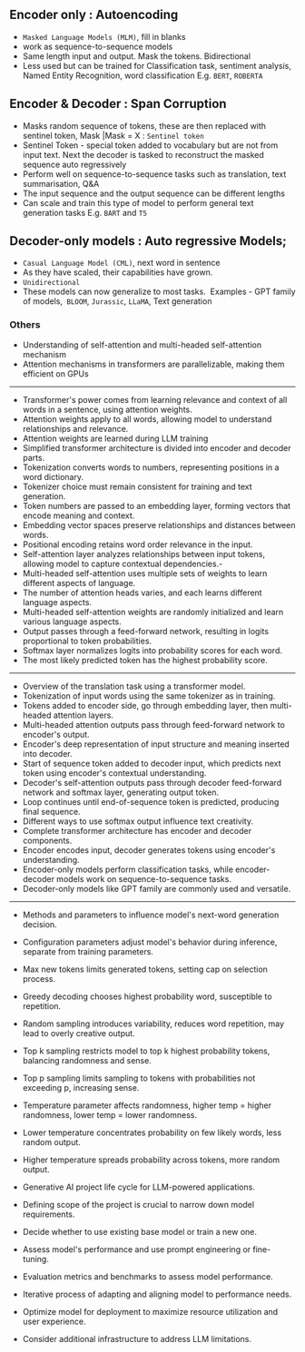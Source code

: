 ## Encoder only : Autoencoding
- ```Masked Language Models (MLM)```, fill in blanks
- work as sequence-to-sequence models
- Same length input and output. Mask the tokens. Bidirectional
- Less used but can be trained for Classification task, sentiment analysis, Named Entity Recognition, word classification  E.g. ``BERT``, ```ROBERTA``` 

## Encoder & Decoder : Span Corruption
- Masks random sequence of tokens, these are then replaced with sentinel token,
Mask |Mask = X : ```Sentinel token```
- Sentinel Token - special token added to vocabulary but are not from input text. Next the decoder is tasked to reconstruct the masked sequence auto regressively 
- Perform well on sequence-to-sequence tasks such as translation, text summarisation, Q&A
- The input sequence and the output sequence can be different lengths
- Can scale and train this type of model to perform general text generation tasks
E.g. ```BART``` and ```T5```

## Decoder-only models : Auto regressive Models; 
- ```Casual Language Model (CML)```, next word in sentence
- As they have scaled, their capabilities have grown. 
- ```Unidirectional```
- These models can now generalize to most tasks. 
Examples - GPT family of models,`` BLOOM``, ``Jurassic``, ``LLaMA``, Text generation


### Others 

- Understanding of self-attention and multi-headed self-attention mechanism
- Attention mechanisms in transformers are parallelizable, making them efficient on GPUs
----

- Transformer's power comes from learning relevance and context of all words in a sentence, using attention weights.
- Attention weights apply to all words, allowing model to understand relationships and relevance.
- Attention weights are learned during LLM training
- Simplified transformer architecture is divided into encoder and decoder parts.
- Tokenization converts words to numbers, representing positions in a word dictionary.
- Tokenizer choice must remain consistent for training and text generation.
- Token numbers are passed to an embedding layer, forming vectors that encode meaning and context.
- Embedding vector spaces preserve relationships and distances between words.
- Positional encoding retains word order relevance in the input.
- Self-attention layer analyzes relationships between input tokens, allowing model to capture contextual dependencies.- 
- Multi-headed self-attention uses multiple sets of weights to learn different aspects of language.
- The number of attention heads varies, and each learns different language aspects.
- Multi-headed self-attention weights are randomly initialized and learn various language aspects.
- Output passes through a feed-forward network, resulting in logits proportional to token probabilities.
- Softmax layer normalizes logits into probability scores for each word.
- The most likely predicted token has the highest probability score.

----

- Overview of the translation task using a transformer model.
- Tokenization of input words using the same tokenizer as in training.
- Tokens added to encoder side, go through embedding layer, then multi-headed attention layers.
- Multi-headed attention outputs pass through feed-forward network to encoder's output.
- Encoder's deep representation of input structure and meaning inserted into decoder.
- Start of sequence token added to decoder input, which predicts next token using encoder's contextual understanding.
- Decoder's self-attention outputs pass through decoder feed-forward network and softmax layer, generating output token.
- Loop continues until end-of-sequence token is predicted, producing final sequence.
- Different ways to use softmax output influence text creativity.
- Complete transformer architecture has encoder and decoder components.
- Encoder encodes input, decoder generates tokens using encoder's understanding.
- Encoder-only models perform classification tasks, while encoder-decoder models work on sequence-to-sequence tasks.
- Decoder-only models like GPT family are commonly used and versatile.

----

- Methods and parameters to influence model's next-word generation decision.
- Configuration parameters adjust model's behavior during inference, separate from training parameters.
- Max new tokens limits generated tokens, setting cap on selection process.
- Greedy decoding chooses highest probability word, susceptible to repetition.
- Random sampling introduces variability, reduces word repetition, may lead to overly creative output.
- Top k sampling restricts model to top k highest probability tokens, balancing randomness and sense.
- Top p sampling limits sampling to tokens with probabilities not exceeding p, increasing sense.
- Temperature parameter affects randomness, higher temp = higher randomness, lower temp = lower randomness.
- Lower temperature concentrates probability on few likely words, less random output.
- Higher temperature spreads probability across tokens, more random output.


- Generative AI project life cycle for LLM-powered applications.
- Defining scope of the project is crucial to narrow down model requirements.
- Decide whether to use existing base model or train a new one.
- Assess model's performance and use prompt engineering or fine-tuning.
- Evaluation metrics and benchmarks to assess model performance.
- Iterative process of adapting and aligning model to performance needs.
- Optimize model for deployment to maximize resource utilization and user experience.
- Consider additional infrastructure to address LLM limitations.
